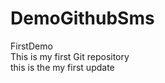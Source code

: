 # DemoGithubSms
FirstDemo
<br>
This is my first Git repository
<br>
 this is the my first update
 <br>
